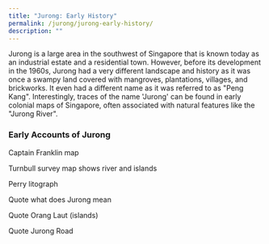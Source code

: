 ```yaml
---
title: "Jurong: Early History"
permalink: /jurong/jurong-early-history/
description: ""
---
```

Jurong is a large area in the southwest of Singapore that is known today as an industrial estate and a residential town. However, before its development in the 1960s, Jurong had a very different landscape and history as it was once a swampy land covered with mangroves, plantations, villages, and brickworks. It even had a different name as it was referred to as "Peng Kang". Interestingly, traces of the name 'Jurong' can be found in early colonial maps of Singapore, often associated with natural features like the "Jurong River".

### **Early Accounts of Jurong**

Captain Franklin map

Turnbull survey map shows river and islands

Perry litograph

Quote what does Jurong mean

Quote Orang Laut (islands)

Quote Jurong Road
